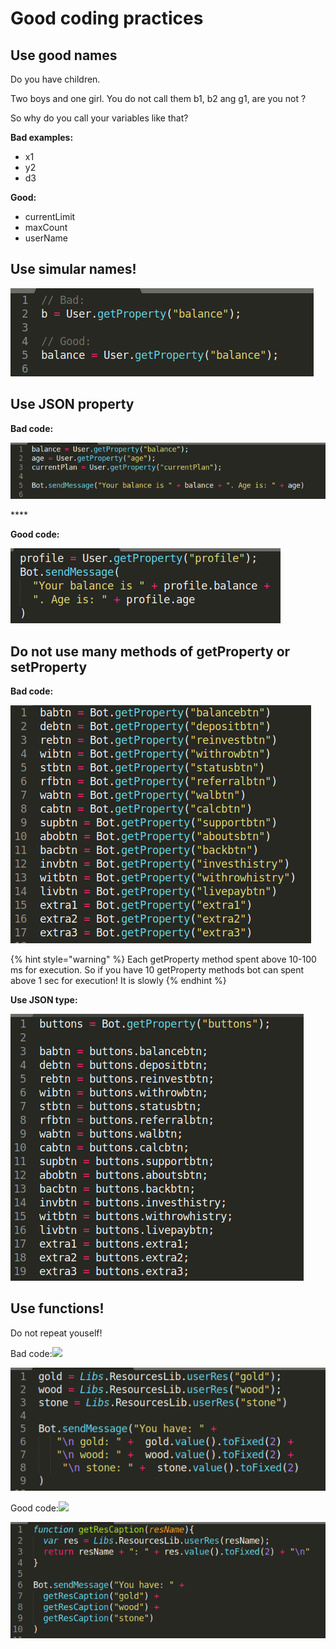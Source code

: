 # Good coding practices

## Use good names

Do you have children.

Two boys and one girl. You do not call them b1, b2 ang g1, are you not ?

So why do you call your variables like that?

**Bad examples:**

* x1
* y2
* d3

**Good:**

* currentLimit
* maxCount
* userName

## Use simular names!

![](../.gitbook/assets/image%20%2856%29.png)

## Use JSON property

**Bad code:**

![](../.gitbook/assets/image%20%2857%29.png)

\*\*\*\*

**Good code:**

![](../.gitbook/assets/image%20%2862%29.png)

## Do not use many methods of getProperty or setProperty

**Bad code:**

![](../.gitbook/assets/image%20%2855%29.png)

{% hint style="warning" %}
Each getProperty method spent above 10-100 ms for execution. So if you have 10 getProperty methods bot can spent above 1 sec for execution! It is slowly
{% endhint %}

**Use JSON type:**

![](../.gitbook/assets/image%20%2863%29.png)

## Use functions!

Do not repeat youself!

Bad code:![](https://telegra.ph/file/31bc228cf1f6f793ff034.png)

![](../.gitbook/assets/image%20%2861%29.png)



Good code:![](https://telegra.ph/file/aa3021f92fbd73e5c9ede.png)

![](../.gitbook/assets/image%20%2859%29.png)

